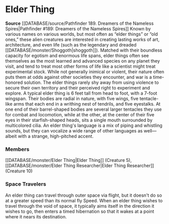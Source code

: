 ﻿---
creature_family: Elder Thing
id: '334'
name: Elder Thing
rarity: Common
source: '[[DATABASE/source/Pathfinder 189. Dreamers of the Nameless Spires|Pathfinder
  #189: Dreamers of the Nameless Spires]]'
type: Creature Family

---
# Elder Thing

**Source** [[DATABASE/source/Pathfinder 189. Dreamers of the Nameless Spires|Pathfinder #189: Dreamers of the Nameless Spires]]
Known by various names on various worlds, but most often as “elder things” or “old ones,” these alien creatures are interested in creating lasting works of art, architecture, and even life (such as the legendary and dreaded [[DATABASE/monster/Shoggoth|shoggoth]]). Matched with their boundless capacity for egotism and enormous life spans, elder things often see themselves as the most learned and advanced species on any planet they visit, and tend to treat most other forms of life like a scientist might treat experimental stock. While not generally inimical or violent, their nature often puts them at odds against other societies they encounter, and war is a time-honored solution. The elder things rarely shy away from using violence to secure their own territory and their perceived right to experiment and explore.
 A typical elder thing is 6 feet tall from head to foot, with a 7-foot wingspan. Their bodies are radial in nature, with five wings, five tentacle-like arms that each end in a writhing nest of tendrils, and five eyestalks. At one end of their barrel-shaped bodies are several larger tentacles they use for combat and locomotion, while at the other, at the center of their five eyes in their starfish-shaped heads, sits a single mouth surrounded by multicolored cilia. An elder thing's language is a mix of piping and whistling sounds, but they can vocalize a wide range of other languages as well—albeit with a strange, high-pitched accent.

### Members

[[DATABASE/monster/Elder Thing|Elder Thing]] (Creature 5), [[DATABASE/monster/Elder Thing Researcher|Elder Thing Researcher]] (Creature 10)

###  Space Travelers

An elder thing can travel through outer space via flight, but it doesn't do so at a greater speed than its normal fly Speed. When an elder thing wishes to travel through the void of space, it typically aims itself in the direction it wishes to go, then enters a timed hibernation so that it wakes at a point where it nears its destination.
